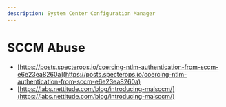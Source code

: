 ```yaml
---
description: System Center Configuration Manager
---
```


# SCCM Abuse

- [https://posts.specterops.io/coercing-ntlm-authentication-from-sccm-e6e23ea8260a](https://posts.specterops.io/coercing-ntlm-authentication-from-sccm-e6e23ea8260a)
- [https://labs.nettitude.com/blog/introducing-malsccm/](https://labs.nettitude.com/blog/introducing-malsccm/)
